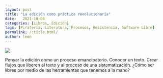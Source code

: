 ```yaml
---
layout: post
title: "La edición como práctica revolucionaria"
date:   2021-10-06
categories: [Libros, Edición]
tags: [Piratería, Literatura, Procesos, Resistencia, Software Libre]
permalink: /:title.html/
author: leon
---
```


![](http://blog.worldswithoutend.com/wp-content/uploads/2012/09/DRM_short.jpg)

Pensar la edición como un proceso emancipatorio. Conocer un texto. Crear flujos que liberen al texto y al proceso de una sistematización. ¿Cómo ser libres por medio de las herramientas que tenemos a la mano? 
